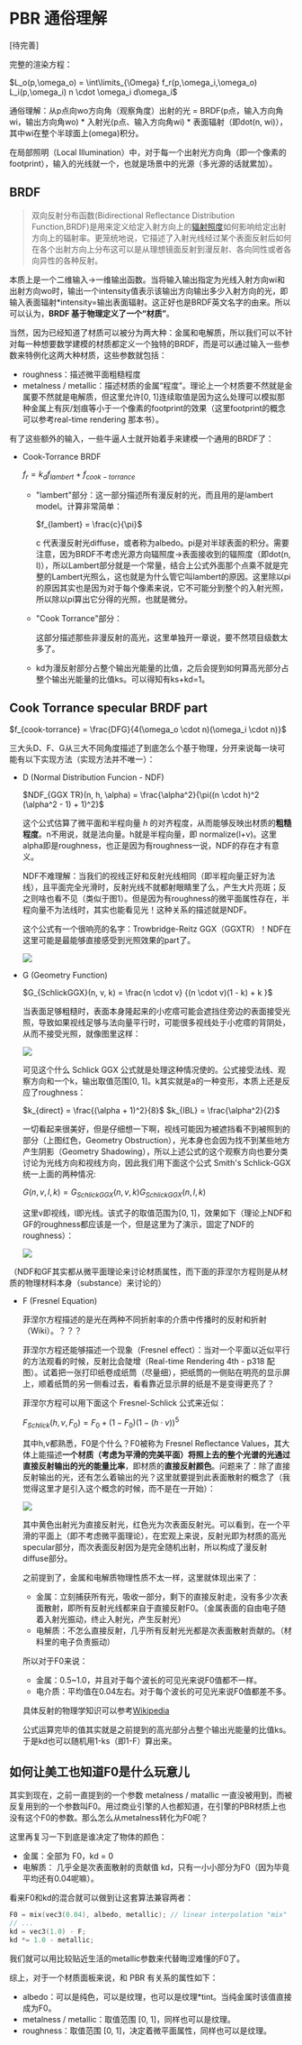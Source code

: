 # PBR 通俗理解

[待完善]

完整的渲染方程：

$L_o(p,\omega_o) = \int\limits_{\Omega} f_r(p,\omega_i,\omega_o) L_i(p,\omega_i) n \cdot \omega_i  d\omega_i$

通俗理解：从p点向wo方向角（观察角度）出射的光 = BRDF(p点，输入方向角wi，输出方向角wo) * 入射光(p点、输入方向角wi) * 表面辐射（即dot(n, wi)），其中wi在整个半球面上(omega)积分。

在局部照明（Local Illumination）中，对于每一个出射光方向角（即一个像素的footprint），输入的光线就一个，也就是场景中的光源（多光源的话就累加）。

## BRDF

> 双向反射分布函数(Bidirectional Reflectance Distribution Function,BRDF)是用来定义给定入射方向上的[辐射照度](https://baike.baidu.com/item/辐射照度/2601111)如何影响给定出射方向上的辐射率。更笼统地说，它描述了入射光线经过某个表面反射后如何在各个出射方向上分布这可以是从理想镜面反射到漫反射、各向同性或者各向异性的各种反射。

本质上是一个二维输入->一维输出函数。当将输入输出指定为光线入射方向wi和出射方向wo时，输出一个intensity值表示该输出方向输出多少入射方向的光，即输入表面辐射*intensity=输出表面辐射。这正好也是BRDF英文名字的由来。所以可以认为，**BRDF 基于物理定义了一个“材质”**。

当然，因为已经知道了材质可以被分为两大种：金属和电解质，所以我们可以不针对每一种想要数学建模的材质都定义一个独特的BRDF，而是可以通过输入一些参数来特例化这两大种材质，这些参数就包括：

* roughness：描述微平面粗糙程度
* metalness / metallic：描述材质的金属“程度”。理论上一个材质要不然就是金属要不然就是电解质，但这里允许[0, 1]连续取值是因为这么处理可以模拟那种金属上有灰/划痕等小于一个像素的footprint的效果（这里footprint的概念可以参考real-time rendering 那本书）。

有了这些额外的输入，一些牛逼人士就开始着手来建模一个通用的BRDF了：

* Cook-Torrance BRDF

  $f_r = k_d f_{lambert} +  f_{cook-torrance}$

  * "lambert"部分：这一部分描述所有漫反射的光，而且用的是lambert model。计算非常简单：

    $f_{lambert} = \frac{c}{\pi}$

    c 代表漫反射光diffuse，或者称为albedo。pi是对半球表面的积分。需要注意，因为BRDF不考虑光源方向辐照度->表面接收到的辐照度（即dot(n, l)），所以Lambert部分就是一个常量，结合上公式外面那个点乘不就是完整的Lambert光照么，这也就是为什么管它叫lambert的原因。这里除以pi的原因其实也是因为对于每个像素来说，它不可能分到整个的入射光照，所以除以pi算出它分得的光照，也就是微分。

  * "Cook Torrance"部分：

    这部分描述那些非漫反射的高光，这里单独开一章说，要不然项目级数太多了。
    
  * kd为漫反射部分占整个输出光能量的比值，之后会提到如何算高光部分占整个输出光能量的比值ks。可以得知有ks+kd=1。

## Cook Torrance specular BRDF part

$f_{cook-torrance} = \frac{DFG}{4(\omega_o \cdot n)(\omega_i \cdot n)}$

三大头D、F、G从三大不同角度描述了到底怎么个基于物理，分开来说每一块可能有以下实现方法（实现方法并不唯一）：

* D (Normal Distribution Funcion - NDF)

  $NDF_{GGX TR}(n, h, \alpha) = \frac{\alpha^2}{\pi((n \cdot h)^2 (\alpha^2 - 1) + 1)^2}$

  这个公式估算了微平面和半程向量 $h$ 的对齐程度，从而能够反映出材质的**粗糙程度**。n不用说，就是法向量。h就是半程向量，即 normalize(l+v)。这里alpha即是roughness，也正是因为有roughness一说，NDF的存在才有意义。
  
  NDF不难理解：当我们的视线正好和反射光线相同（即半程向量正好为法线），且平面完全光滑时，反射光线不就都射眼睛里了么，产生大片亮斑；反之则啥也看不见（类似于图1）。但是因为有roughness的微平面属性存在，半程向量不为法线时，其实也能看见光！这种关系的描述就是NDF。
  
  这个公式有一个很响亮的名字：Trowbridge-Reitz GGX（GGXTR）！NDF在这里可能是最能够直接感受到光照效果的part了。
  
  ![](https://learnopengl.com/img/pbr/ndf.png)
  
* G (Geometry Function)

  $G_{SchlickGGX}(n, v, k)        		 =    		\frac{n \cdot v}    	{(n \cdot v)(1 - k) + k }$

  当表面足够粗糙时，表面本身隆起来的小疙瘩可能会遮挡住旁边的表面接受光照，导致如果视线足够与法向量平行时，可能很多视线处于小疙瘩的背阴处，从而不接受光照，就像图里这样：

  ![](https://learnopengl.com/img/pbr/geometry_shadowing.png)

  可见这个什么 Schlick GGX 公式就是处理这种情况使的。公式接受法线、观察方向和一个k，输出取值范围[0, 1]。k其实就是a的一种变形，本质上还是反应了roughness：

  $k_{direct} = \frac{(\alpha + 1)^2}{8}$    $k_{IBL} = \frac{\alpha^2}{2}$

  一切看起来很美好，但是仔细想一下啊，视线可能因为被遮挡看不到被照到的部分（上图红色，Geometry Obstruction），光本身也会因为找不到某些地方产生阴影（Geometry Shadowing），所以上述公式的这个观察方向也要分类讨论为光线方向和视线方向，因此我们用下面这个公式 Smith's Schlick-GGX 统一上面的两种情况:

  $G(n, v, l, k) = G_{SchlickGGX}(n, v, k) G_{SchlickGGX}(n, l, k)$

  这里v即视线，l即光线。该式子的取值范围为[0, 1]，效果如下（理论上NDF和GF的roughness都应该是一个，但是这里为了演示，固定了NDF的roughness）：

  ![](https://learnopengl.com/img/pbr/geometry.png)

（NDF和GF其实都从微平面理论来讨论材质属性，而下面的菲涅尔方程则是从材质的物理材料本身（substance）来讨论的）

* F (Fresnel Equation)

  菲涅尔方程描述的是光在两种不同折射率的介质中传播时的反射和折射（Wiki）。？？？

  菲涅尔方程还能够描述一个现象（Fresnel eﬀect）：当对一个平面以近似平行的方法观看的时候，反射比会陡增（Real-time Rendering 4th - p318 配图）。试着把一张打印纸卷成纸筒（尽量细），把纸筒的一侧贴在明亮的显示屏上，顺着纸筒的另一侧看过去，看看靠近显示屏的纸是不是变得更亮了？

  菲涅尔方程可以用下面这个 Fresnel-Schlick 公式来近似：

  $F_{Schlick}(h, v, F_0) =     F_0 + (1 - F_0) ( 1 - (h \cdot v))^5$

  其中h,v都熟悉，F0是个什么？F0被称为 Fresnel Reﬂectance Values，其大体上能描述**一个材质（考虑为平滑的完美平面）将照上去的整个光谱的光通过直接反射输出的光的能量比率**，即材质的**直接反射颜色**。问题来了：除了直接反射输出的光，还有怎么着输出的光？这里就要提到此表面散射的概念了（我觉得这里才是引入这个概念的时候，而不是在一开始）：

  ![](https://learnopengl.com/img/pbr/surface_reaction.png)

  其中黄色出射光为直接反射光，红色光为次表面反射光。可以看到，在一个平滑的平面上（即不考虑微平面理论），在宏观上来说，反射光即为材质的高光specular部分，而次表面反射因为是完全随机出射，所以构成了漫反射diffuse部分。
  
  之前提到了，金属和电解质物理性质不太一样，这里就体现出来了：
  
  * 金属：立刻捕获所有光，吸收一部分，剩下的直接反射走，没有多少次表面散射，即所有反射光线都来自于直接反射F0。（金属表面的自由电子随着入射光振动，终止入射光，产生反射光）
  * 电解质：不怎么直接反射，几乎所有反射光光都是次表面散射贡献的。（材料里的电子负责振动）
  
  所以对于F0来说：
  
  * 金属：0.5~1.0，并且对于每个波长的可见光来说F0值都不一样。
  * 电介质：平均值在0.04左右。对于每个波长的可见光来说F0值都差不多。
  
  具体反射的物理学知识可以参考[Wikipedia](https://zh.wikipedia.org/wiki/%E5%8F%8D%E5%B0%84_(%E7%89%A9%E7%90%86%E5%AD%A6))
  
  公式运算完毕的值其实就是之前提到的高光部分占整个输出光能量的比值ks。于是kd也可以随机用1-ks（即1-F）算出来。

## 如何让美工也知道F0是什么玩意儿

其实到现在，之前一直提到的一个参数 metalness / matallic 一直没被用到，而被反复用到的一个参数叫F0。用过商业引擎的人也都知道，在引擎的PBR材质上也没有这个F0的参数。那么怎么从metalness转化为F0呢？

这里再复习一下到底是谁决定了物体的颜色：

* 金属：全部为 F0，kd = 0
* 电解质： 几乎全是次表面散射的贡献值 kd，只有一小小部分为F0（因为毕竟平均还有0.04呢嘛）。

看来F0和kd的混合就可以做到让这套算法兼容两者：

```c
F0 = mix(vec3(0.04), albedo, metallic); // linear interpolation "mix"
// ...
kd = vec3(1.0) - F;
kd *= 1.0 - metallic;
```

我们就可以用比较贴近生活的metallic参数来代替晦涩难懂的F0了。

综上，对于一个材质面板来说，和 PBR 有关系的属性如下：

* albedo：可以是纯色，可以是纹理，也可以是纹理*tint。当纯金属时该值直接成为F0。
* metalness / metallic：取值范围 [0, 1]，同样也可以是纹理。
* roughness：取值范围 [0, 1]，决定着微平面属性，同样也可以是纹理。

